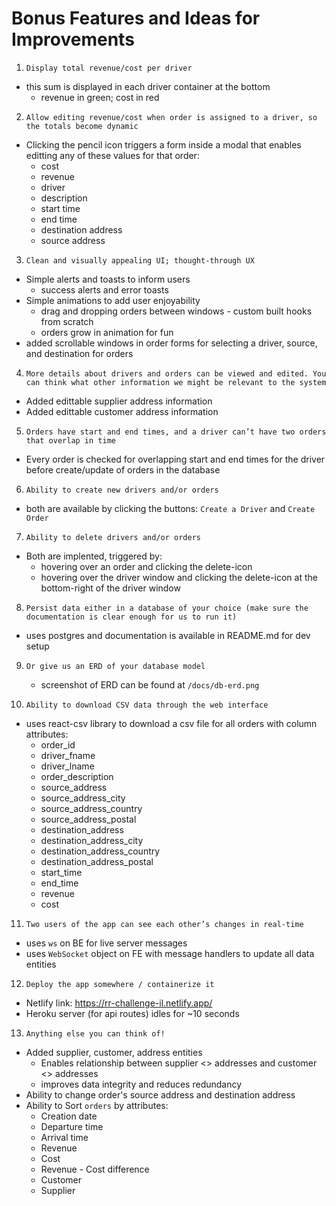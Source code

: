 # Bonus Features and Ideas for Improvements

1. `Display total revenue/cost per driver`
  - this sum is displayed in each driver container at the bottom
    - revenue in green; cost in red

2. `Allow editing revenue/cost when order is assigned to a driver, so the totals become dynamic`
  - Clicking the pencil icon triggers a form inside a modal that enables editting any of these values for that order:
      - cost
      - revenue
      - driver
      - description
      - start time
      - end time
      - destination address
      - source address

3. `Clean and visually appealing UI; thought-through UX` 
  - Simple alerts and toasts to inform users
    - success alerts and error toasts
  - Simple animations to add user enjoyability 
    - drag and dropping orders between windows - custom built hooks from scratch
    - orders grow in animation for fun 
  - added scrollable windows in order forms for selecting a driver, source, and destination for orders

4. `More details about drivers and orders can be viewed and edited. You can think what other information we might be relevant to the system`
  - Added edittable supplier address information
  - Added edittable customer address information

5. `Orders have start and end times, and a driver can’t have two orders that overlap in time`
  - Every order is checked for overlapping start and end times for the driver before create/update of orders in the database

6. `Ability to create new drivers and/or orders`
  - both are available by clicking the buttons: `Create a Driver` and `Create Order`
7. `Ability to delete drivers and/or orders`
  - Both are implented, triggered by: 
    - hovering over an order and clicking the delete-icon
    - hovering over the driver window and clicking the delete-icon at the bottom-right of the driver window


8. `Persist data either in a database of your choice (make sure the documentation is clear enough for us to run it)`
  - uses postgres and documentation is available in README.md for dev setup

9. `Or give us an ERD of your database model` 
   - screenshot of ERD can be found at `/docs/db-erd.png`

10. `Ability to download CSV data through the web interface`
  - uses react-csv library to download a csv file for all orders with column attributes:
    - order_id
    - driver_fname
    - driver_lname
    - order_description
    - source_address
    - source_address_city
    - source_address_country
    - source_address_postal
    - destination_address
    - destination_address_city
    - destination_address_country
    - destination_address_postal
    - start_time
    - end_time
    - revenue
    - cost
    
11. `Two users of the app can see each other’s changes in real-time`
  - uses `ws` on BE for live server messages
  - uses `WebSocket` object on FE with message handlers to update all data entities

12. `Deploy the app somewhere / containerize it`
  - Netlify link: https://rr-challenge-il.netlify.app/  
  - Heroku server (for api routes) idles for ~10 seconds


13. `Anything else you can think of!`    
  - Added supplier, customer, address entities
    - Enables relationship between supplier <> addresses and customer <> addresses 
    - improves data integrity and reduces redundancy
  - Ability to change order's source address and destination address
  - Ability to Sort `orders` by attributes:
    - Creation date
    - Departure time
    - Arrival time
    - Revenue
    - Cost
    - Revenue - Cost difference
    - Customer 
    - Supplier

